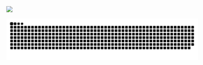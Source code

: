 <picture>
<source 
  srcset="https://github-readme-stats.vercel.app/api?username=winchestert&show_icons=true&theme=dark"
  media="(prefers-color-scheme: dark)"
/>
<source
  srcset="https://github-readme-stats.vercel.app/api?username=winchestert&show_icons=true"
  media="(prefers-color-scheme: light), (prefers-color-scheme: no-preference)"
/>
<img src="https://github-readme-stats.vercel.app/api?username=winchestert&show_icons=true" />
</picture>

 ![Snake animation](https://github.com/ellen2121/ellen2121/blob/output/github-contribution-grid-snake.svg)
